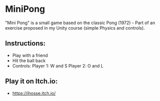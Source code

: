 # MiniPong
"Mini Pong" is a small game based on the classic Pong (1972) - Part of an exercise proposed in my Unity course (simple Physics and controls).

## Instructions:
- Play with a friend
- Hit the ball back
- Controls:
    Player 1: W and S
    Player 2: O and L

## Play it on Itch.io: 
- https://ihosse.itch.io/
